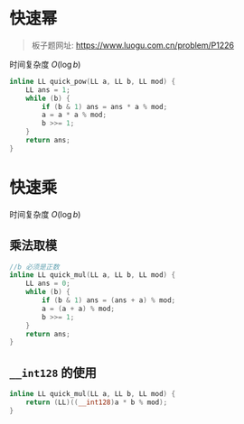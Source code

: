 # 快速幂

> 板子题网址: https://www.luogu.com.cn/problem/P1226

时间复杂度 $O(\log b)$

```cpp
inline LL quick_pow(LL a, LL b, LL mod) {
    LL ans = 1;
    while (b) {
        if (b & 1) ans = ans * a % mod;
        a = a * a % mod;
        b >>= 1;
    }
    return ans;
}
```

# 快速乘

时间复杂度 $O(\log b)$

## 乘法取模

```cpp
//b 必须是正数
inline LL quick_mul(LL a, LL b, LL mod) {
    LL ans = 0;
    while (b) {
        if (b & 1) ans = (ans + a) % mod;
        a = (a + a) % mod;
        b >>= 1;
    }
    return ans;
}
```

## `__int128` 的使用

```cpp
inline LL quick_mul(LL a, LL b, LL mod) {
    return (LL)((__int128)a * b % mod);
}
```
